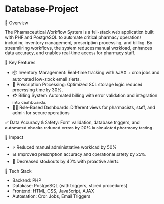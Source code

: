 # Database-Project
🔹 Overview

The Pharmaceutical Workflow System is a full-stack web application built with PHP and PostgreSQL to automate critical pharmacy operations including inventory management, prescription processing, and billing. By streamlining workflows, the system reduces manual workload, enhances data accuracy, and enables real-time access for pharmacy staff.


🔹 Key Features

* 📦 Inventory Management: Real-time tracking with AJAX + cron jobs and automated low-stock email alerts.
* 💊 Prescription Processing: Optimized SQL storage logic reduced processing time by 30%.
* 💳 Billing System: Automated billing with error validation and integration into dashboards.
* 👨‍⚕️ Role-Based Dashboards: Different views for pharmacists, staff, and admin for secure operations.

✅ Data Accuracy & Safety: Form validation, database triggers, and automated checks reduced errors by 20% in simulated pharmacy testing.


🔹 Impact

* ⚡ Reduced manual administrative workload by 50%.
* 📊 Improved prescription accuracy and operational safety by 25%.
* 🔔 Decreased stockouts by 40% with proactive alerts.

🔹 Tech Stack

* Backend: PHP
* Database: PostgreSQL (with triggers, stored procedures)
* Frontend: HTML, CSS, JavaScript, AJAX
* Automation: Cron Jobs, Email Triggers
